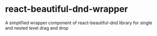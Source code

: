 # react-beautiful-dnd-wrapper

A simplified wrapper component of react-beautiful-dnd library for single and nested level drag and drop
